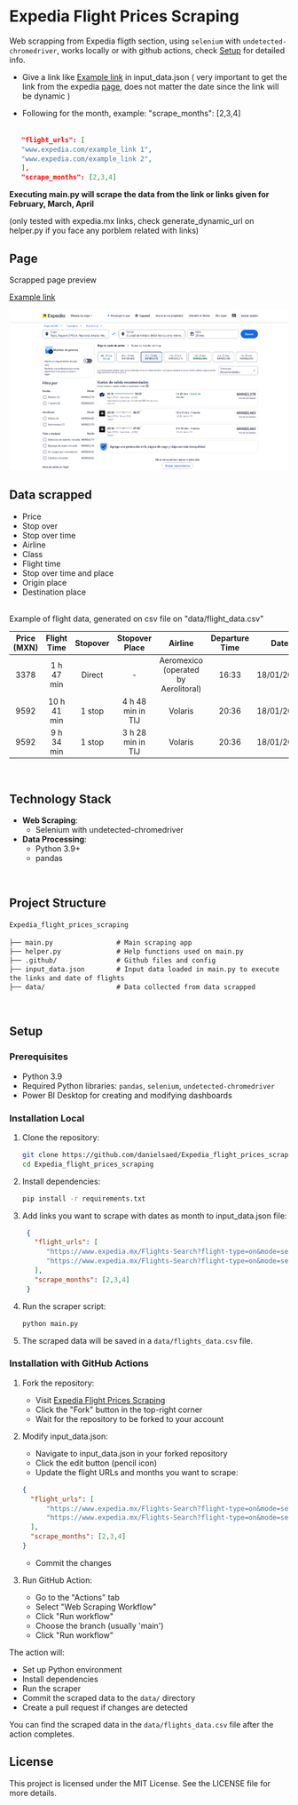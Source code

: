 # Expedia Flight Prices Scraping

Web scrapping from Expedia fligth section, using `selenium` with `undetected-chromedriver`, works locally or with github actions, check [Setup](#setup) for detailed info.
- Give a link like [Example link](https://www.expedia.mx/Flights-Search?flight-type=on&mode=search&trip=oneway&leg1=from:Ciudad%20de%20M%C3%A9xico,%20M%C3%A9xico%20(MEX-Aeropuerto%20Internacional%20de%20la%20Ciudad%20de%20M%C3%A9xico),to:Tokio,%20Jap%C3%B3n%20(TYO-Todos%20los%20aeropuertos),departure:12/02/2025TANYT,fromType:AIRPORT,toType:METROCODE&options=cabinclass:economy&fromDate=12/02/2025&d1=2025-2-12&passengers=adults:1,infantinlap:N) in input_data.json ( very important to get the link from the expedia [page](#page), does not matter the date since the link will be dynamic )

- Following for the month, example: "scrape_months": [2,3,4] 


```json

   "flight_urls": [
   "www.expedia.com/example_link 1",
   "www.expedia.com/example_link 2",
   ],
   "scrape_months": [2,3,4]
```

**Executing main.py will scrape the data from the link or links given for February, March, April**

(only tested with expedia.mx links, check generate_dynamic_url on helper.py if you face any porblem related with links)

## Page

Scrapped page preview


[Example link](https://www.expedia.mx/Flights-Search?flight-type=on&mode=search&trip=oneway&leg1=from:Ciudad%20de%20M%C3%A9xico,%20M%C3%A9xico%20(MEX-Aeropuerto%20Internacional%20de%20la%20Ciudad%20de%20M%C3%A9xico),to:Tokio,%20Jap%C3%B3n%20(TYO-Todos%20los%20aeropuertos),departure:12/02/2025TANYT,fromType:AIRPORT,toType:METROCODE&options=cabinclass:economy&fromDate=12/02/2025&d1=2025-2-12&passengers=adults:1,infantinlap:N) 

![Dashboard Screenshot](https://github.com/danielsaed/Expedia_flight_prices_scraping/blob/Development-using-undetected_chromedriver/.github/img/Expedia_web.png?raw=true)




## Data scrapped

- Price
- Stop over
- Stop over time
- Airline
- Class
- Flight time
- Stop over time and place
- Origin place
- Destination place

<br/>
Example of flight data, generated on csv file on "data/flight_data.csv"

<br/>


| **Price (MXN)** | **Flight Time** | **Stopover** | **Stopover Place** | **Airline** | **Departure Time** | **Date** | **Destination** | **Origin** | **Flight Type** | **Class** |
| :-------------: | :-------------: | :----------: | :----------------: | :---------: | :----------------: | :------: | :-------------: | :--------: | :-------------: | :-------: |
| 3378 | 1 h 47 min | Direct | - | Aeromexico (operated by Aerolitoral) | 16:33 | 18/01/2025 | Ciudad de México | Tepic | Day flight | Economic |
| 9592 | 10 h 41 min | 1 stop | 4 h 48 min in TIJ | Volaris | 20:36 | 18/01/2025 | Ciudad de México | Tepic | Night flight | Economic |
| 9592 | 9 h 34 min | 1 stop | 3 h 28 min in TIJ | Volaris | 20:36 | 18/01/2025 | Ciudad de México | Tepic | Night flight | Economic |


<br/>


## Technology Stack

- **Web Scraping**: 
  - Selenium with undetected-chromedriver
- **Data Processing**: 
  - Python 3.9+
  - pandas

<br/>

## Project Structure

```
Expedia_flight_prices_scraping

├── main.py                # Main scraping app
├── helper.py              # Help functions used on main.py
├── .github/               # Github files and config
├── input_data.json        # Input data loaded in main.py to execute the links and date of flights
├── data/                  # Data collected from data scrapped
```


<br/>



## Setup
### Prerequisites
- Python 3.9
- Required Python libraries: `pandas`, `selenium`, `undetected-chromedriver`
- Power BI Desktop for creating and modifying dashboards

### Installation Local
1. Clone the repository:
   ```bash
   git clone https://github.com/danielsaed/Expedia_flight_prices_scraping.git
   cd Expedia_flight_prices_scraping
   ```
2. Install dependencies:
   ```bash
   pip install -r requirements.txt
   ```
3. Add links you want to scrape with dates as month to input_data.json file:
   ```json
    {
      "flight_urls": [
         "https://www.expedia.mx/Flights-Search?flight-type=on&mode=search&trip=oneway&leg1=from:Ciudad%20de%20M%C3%A9xico,%20M%C3%A9xico%20(MEX-Aeropuerto%20Internacional%20de%20la%20Ciudad%20de%20M%C3%A9xico),to:Tokio,%20Jap%C3%B3n%20(TYO-Todos%20los%20aeropuertos),departure:12/02/2025TANYT,fromType:AIRPORT,toType:METROCODE&options=cabinclass:economy&fromDate=12/02/2025&d1=2025-2-12&passengers=adults:1,infantinlap:N",
         "https://www.expedia.mx/Flights-Search?flight-type=on&mode=search&trip=oneway&leg1=from:Tokio%20(y%20alrededores),%20Tokio%20(prefectura),%20Jap%C3%B3n,to:Ciudad%20de%20M%C3%A9xico,%20M%C3%A9xico%20(MEX-Aeropuerto%20Internacional%20de%20la%20Ciudad%20de%20M%C3%A9xico),departure:13/02/2025TANYT,fromType:MULTICITY,toType:AIRPORT&options=cabinclass:economy&fromDate=13/02/2025&d1=2025-2-13&passengers=adults:1,infantinlap:N"
      ],
      "scrape_months": [2,3,4]
    }
    ```
  

4. Run the scraper script:
   ```bash
   python main.py
   ```
5. The scraped data will be saved in a `data/flights_data.csv` file.

### Installation with GitHub Actions
1. Fork the repository:
   - Visit [Expedia Flight Prices Scraping](https://github.com/danielsaed/Expedia_flight_prices_scraping)
   - Click the "Fork" button in the top-right corner
   - Wait for the repository to be forked to your account



3. Modify input_data.json:
   - Navigate to input_data.json in your forked repository
   - Click the edit button (pencil icon)
   - Update the flight URLs and months you want to scrape:
   ```json
   {
     "flight_urls": [
         "https://www.expedia.mx/Flights-Search?flight-type=on&mode=search&trip=oneway&leg1=from:Ciudad%20de%20M%C3%A9xico,%20M%C3%A9xico%20(MEX-Aeropuerto%20Internacional%20de%20la%20Ciudad%20de%20M%C3%A9xico),to:Tokio,%20Jap%C3%B3n%20(TYO-Todos%20los%20aeropuertos),departure:12/02/2025TANYT,fromType:AIRPORT,toType:METROCODE&options=cabinclass:economy&fromDate=12/02/2025&d1=2025-2-12&passengers=adults:1,infantinlap:N",
         "https://www.expedia.mx/Flights-Search?flight-type=on&mode=search&trip=oneway&leg1=from:Tokio%20(y%20alrededores),%20Tokio%20(prefectura),%20Jap%C3%B3n,to:Ciudad%20de%20M%C3%A9xico,%20M%C3%A9xico%20(MEX-Aeropuerto%20Internacional%20de%20la%20Ciudad%20de%20M%C3%A9xico),departure:13/02/2025TANYT,fromType:MULTICITY,toType:AIRPORT&options=cabinclass:economy&fromDate=13/02/2025&d1=2025-2-13&passengers=adults:1,infantinlap:N"
     ],
     "scrape_months": [2,3,4]
   }
   ```
   - Commit the changes

4. Run GitHub Action:
   - Go to the "Actions" tab
   - Select "Web Scraping Workflow"
   - Click "Run workflow"
   - Choose the branch (usually 'main')
   - Click "Run workflow"

The action will:
- Set up Python environment
- Install dependencies
- Run the scraper
- Commit the scraped data to the `data/` directory
- Create a pull request if changes are detected

You can find the scraped data in the `data/flights_data.csv` file after the action completes.


## License
This project is licensed under the MIT License. See the LICENSE file for more details.




